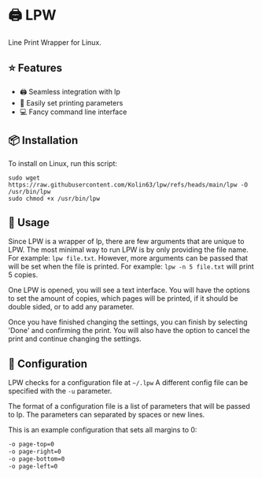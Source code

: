 # 🖨️ LPW
Line Print Wrapper for Linux.

## ⭐ Features
* 🖨️ Seamless integration with lp
* 🔧 Easily set printing parameters
* 💻 Fancy command line interface

## 📦 Installation
To install on Linux, run this script:
```
sudo wget https://raw.githubusercontent.com/Kolin63/lpw/refs/heads/main/lpw -O /usr/bin/lpw
sudo chmod +x /usr/bin/lpw
```

## 📖 Usage
Since LPW is a wrapper of lp, there are few arguments that are unique to LPW.
The most minimal way to run LPW is by only providing the file name. For
example: `lpw file.txt`. However, more arguments can be passed that will be set
when the file is printed. For example: `lpw -n 5 file.txt` will print 5 copies.

One LPW is opened, you will see a text interface. You will have the options to
set the amount of copies, which pages will be printed, if it should be double
sided, or to add any parameter.

Once you have finished changing the settings, you can finish by selecting
'Done' and confirming the print. You will also have the option to cancel the
print and continue changing the settings.

## 🔧 Configuration
LPW checks for a configuration file at `~/.lpw` A different config file can be
specified with the `-u` parameter.

The format of a configuration file is a list of parameters that will be passed
to lp. The parameters can separated by spaces or new lines.

This is an example configuration that sets all margins to 0:
```bash
-o page-top=0
-o page-right=0
-o page-bottom=0
-o page-left=0
```
